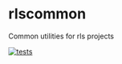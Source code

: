 # rlscommon
Common utilities for rls projects

[![tests](https://github.com/RakitaLabSoftware/rlsutils/actions/workflows/tests.yml/badge.svg)](https://github.com/RakitaLabSoftware/rlsutils/actions/workflows/tests.yml)
